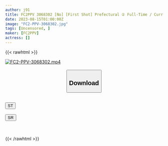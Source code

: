 ```yaml
---
author: j91
title: FC2PPV 3068302 [No] [First Shot] Prefectural ② Full-Time / Current J Honda Nozomi Looks Very Similar! Unsexual Support At The End Of School ・ Forbidden Secret Meeting Video ① [B Beautiful Face Girl]
date: 2023-08-15T01:00:00Z
image: "FC2-PPV-3068302.jpg"
tags: [Uncensored, ]
maker: [FC2PPV]
actress: []
---
```



{{< rawhtml >}}

<div class="video" data-videoid="2omJegXMdzhZXKZ">
    <a href="javascript:;">
        <img src="https://my.j91.asia/posts/FC2-PPV-3068302/FC2-PPV-3068302.jpg" width="WIDTH" height="HEIGHT" alt="FC2-PPV-3068302.mp4" loading="lazy">
    </a>
</div>

<script type="text/javascript" src="https://j91.asia/asset/on-demand-st.js"></script>

<br>
  <link rel="stylesheet" href="https://j91.asia/asset/bs5.css">
  
  <center>
  <button class="btn btn-primary" type="button" data-bs-toggle="collapse" data-bs-target=".multi-collapse" aria-expanded="false" aria-controls="multiCollapseExample1 multiCollapseExample2"><h2>Download</h2></button></center>
</p>
<div class="row">
  <div class="col">
    <div class="collapse multi-collapse" id="multiCollapseExample1">
      <div class="card card-body">
	      	      <br>
<div class="buttons">  
<a href="https://streamtape.to/v/2omJegXMdzhZXKZ"><button class="btn-hover color-3"><i class="fa fa-download"></i> ST</button></a></div>
    </div>
  </div>
</div>
  <div class="col">
    <div class="collapse multi-collapse" id="multiCollapseExample2">
      <div class="card card-body">
	      <br>
<div class="buttons">
    <a href="https://streamruby.com/r9r7g7lzlfgr"><button class="btn-hover color-9"><i class="fa fa-download"></i> SR</button></a></div>
<br><br>
      </div>
    </div>
  </div>
</div>

{{< /rawhtml >}}